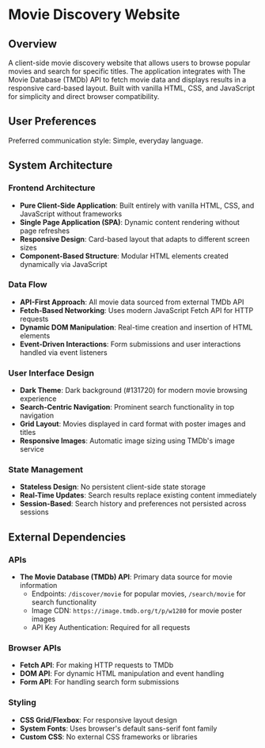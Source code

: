 # Movie Discovery Website

## Overview

A client-side movie discovery website that allows users to browse popular movies and search for specific titles. The application integrates with The Movie Database (TMDb) API to fetch movie data and displays results in a responsive card-based layout. Built with vanilla HTML, CSS, and JavaScript for simplicity and direct browser compatibility.

## User Preferences

Preferred communication style: Simple, everyday language.

## System Architecture

### Frontend Architecture
- **Pure Client-Side Application**: Built entirely with vanilla HTML, CSS, and JavaScript without frameworks
- **Single Page Application (SPA)**: Dynamic content rendering without page refreshes
- **Responsive Design**: Card-based layout that adapts to different screen sizes
- **Component-Based Structure**: Modular HTML elements created dynamically via JavaScript

### Data Flow
- **API-First Approach**: All movie data sourced from external TMDb API
- **Fetch-Based Networking**: Uses modern JavaScript Fetch API for HTTP requests
- **Dynamic DOM Manipulation**: Real-time creation and insertion of HTML elements
- **Event-Driven Interactions**: Form submissions and user interactions handled via event listeners

### User Interface Design
- **Dark Theme**: Dark background (#131720) for modern movie browsing experience
- **Search-Centric Navigation**: Prominent search functionality in top navigation
- **Grid Layout**: Movies displayed in card format with poster images and titles
- **Responsive Images**: Automatic image sizing using TMDb's image service

### State Management
- **Stateless Design**: No persistent client-side state storage
- **Real-Time Updates**: Search results replace existing content immediately
- **Session-Based**: Search history and preferences not persisted across sessions

## External Dependencies

### APIs
- **The Movie Database (TMDb) API**: Primary data source for movie information
  - Endpoints: `/discover/movie` for popular movies, `/search/movie` for search functionality
  - Image CDN: `https://image.tmdb.org/t/p/w1280` for movie poster images
  - API Key Authentication: Required for all requests

### Browser APIs
- **Fetch API**: For making HTTP requests to TMDb
- **DOM API**: For dynamic HTML manipulation and event handling
- **Form API**: For handling search form submissions

### Styling
- **CSS Grid/Flexbox**: For responsive layout design
- **System Fonts**: Uses browser's default sans-serif font family
- **Custom CSS**: No external CSS frameworks or libraries